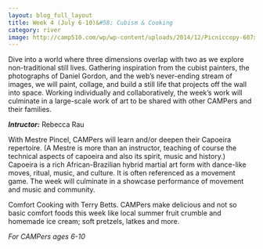 ```yaml
---
layout: blog_full_layout
title: Week 4 (July 6-10)&#58; Cubism & Cooking
category: river
image: http://camp510.com/wp/wp-content/uploads/2014/12/Picniccopy-607x240.jpg
---
```


Dive into a world where three dimensions overlap with two as we explore non-traditional still lives. Gathering inspiration from the cubist painters, the photographs of Daniel Gordon, and the web’s never-ending stream of images, we will paint, collage, and build a still life that projects off the wall into space. Working individually and collaboratively, the week’s work will culminate in a large-scale work of art to be shared with other CAMPers and their families. 

**_Intructor:_** Rebecca Rau

With Mestre Pincel, CAMPers will learn and/or deepen their Capoeira repertoire. (A Mestre is more than an instructor, teaching of course the technical aspects of capoeira and also its spirit, music and history.) Capoeira is a rich African-Brazilian hybrid martial art form with dance-like moves, ritual, music, and culture. It is often referenced as a movement game. The week will culminate in a showcase performance of movement and music and community.

Comfort Cooking with Terry Betts. CAMPers make delicious and not so basic comfort foods this week like local summer fruit crumble and homemade ice cream; soft pretzels, latkes and more.

*For CAMPers ages 6-10*